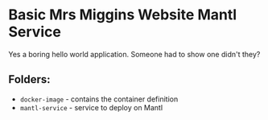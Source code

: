 # Basic Mrs Miggins Website Mantl Service
Yes a boring hello world application. Someone had to show one didn't they?

## Folders:

* ```docker-image``` - contains the container definition
* ```mantl-service``` - service to deploy on Mantl

